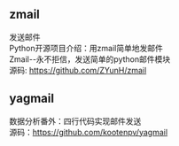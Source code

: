 

## zmail
发送邮件  
Python开源项目介绍：用zmail简单地发邮件  
Zmail--永不拒信，发送简单的python邮件模块  
源码: <https://github.com/ZYunH/zmail>  

## yagmail
数据分析番外：四行代码实现邮件发送  
源码：<https://github.com/kootenpv/yagmail>